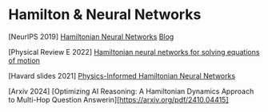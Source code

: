 # Hamilton & Neural Networks

[NeurIPS 2019] [Hamiltonian Neural Networks](https://arxiv.org/pdf/1906.01563) [Blog](https://greydanus.github.io/2019/05/15/hamiltonian-nns/)

[Physical Review E 2022] [Hamiltonian neural networks for solving equations of motion](https://journals.aps.org/pre/abstract/10.1103/PhysRevE.105.065305)

[Havard slides 2021] [Physics-Informed Hamiltonian Neural Networks](https://scholar.harvard.edu/files/marios_matthaiakis/files/mlinastronomy_pinns_chile2021.pdf)

[Arxiv 2024] [Optimizing AI Reasoning: A Hamiltonian Dynamics Approach to Multi-Hop Question Answerin][https://arxiv.org/pdf/2410.04415]
